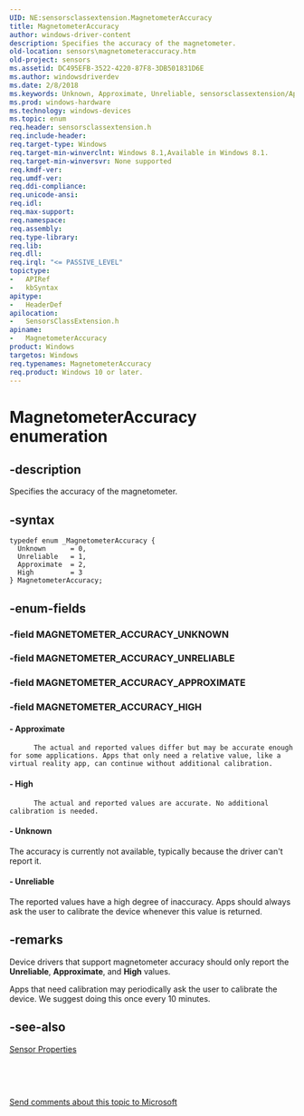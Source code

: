 ```yaml
---
UID: NE:sensorsclassextension.MagnetometerAccuracy
title: MagnetometerAccuracy
author: windows-driver-content
description: Specifies the accuracy of the magnetometer.
old-location: sensors\magnetometeraccuracy.htm
old-project: sensors
ms.assetid: DC495EFB-3522-4220-87F8-3DB501831D6E
ms.author: windowsdriverdev
ms.date: 2/8/2018
ms.keywords: Unknown, Approximate, Unreliable, sensorsclassextension/Approximate, MagnetometerAccuracy enumeration [Sensor Devices], MagnetometerAccuracy, sensorsclassextension/MagnetometerAccuracy, sensorsclassextension/High, High, sensorsclassextension/Unknown, sensorsclassextension/Unreliable, sensors.magnetometeraccuracy
ms.prod: windows-hardware
ms.technology: windows-devices
ms.topic: enum
req.header: sensorsclassextension.h
req.include-header: 
req.target-type: Windows
req.target-min-winverclnt: Windows 8.1,Available in Windows 8.1.
req.target-min-winversvr: None supported
req.kmdf-ver: 
req.umdf-ver: 
req.ddi-compliance: 
req.unicode-ansi: 
req.idl: 
req.max-support: 
req.namespace: 
req.assembly: 
req.type-library: 
req.lib: 
req.dll: 
req.irql: "<= PASSIVE_LEVEL"
topictype:
-	APIRef
-	kbSyntax
apitype:
-	HeaderDef
apilocation:
-	SensorsClassExtension.h
apiname:
-	MagnetometerAccuracy
product: Windows
targetos: Windows
req.typenames: MagnetometerAccuracy
req.product: Windows 10 or later.
---
```


# MagnetometerAccuracy enumeration


## -description


Specifies the accuracy of the magnetometer.


## -syntax


````
typedef enum _MagnetometerAccuracy { 
  Unknown      = 0,
  Unreliable   = 1,
  Approximate  = 2,
  High         = 3
} MagnetometerAccuracy;
````


## -enum-fields




### -field MAGNETOMETER_ACCURACY_UNKNOWN


### -field MAGNETOMETER_ACCURACY_UNRELIABLE


### -field MAGNETOMETER_ACCURACY_APPROXIMATE


### -field MAGNETOMETER_ACCURACY_HIGH




#### - Approximate

          The actual and reported values differ but may be accurate enough for some applications. Apps that only need a relative value, like a virtual reality app, can continue without additional calibration.


#### - High

          The actual and reported values are accurate. No additional calibration is needed.


#### - Unknown

The accuracy is currently not available, typically because the driver can't report it.


#### - Unreliable

The reported values have a high degree of inaccuracy. Apps should always ask the user to calibrate the device whenever this value is returned.


## -remarks



Device drivers that support magnetometer accuracy should only report the <b>Unreliable</b>, <b>Approximate</b>, and <b>High</b> values.

Apps that need calibration may periodically ask the user to calibrate the device. We suggest doing this once every 10 minutes.




## -see-also

<a href="https://msdn.microsoft.com/library/windows/hardware/dn946698">Sensor Properties</a>



 

 

<a href="mailto:wsddocfb@microsoft.com?subject=Documentation%20feedback [sensors\sensors]:%20MagnetometerAccuracy enumeration%20 RELEASE:%20(2/8/2018)&amp;body=%0A%0APRIVACY STATEMENT%0A%0AWe use your feedback to improve the documentation. We don't use your email address for any other purpose, and we'll remove your email address from our system after the issue that you're reporting is fixed. While we're working to fix this issue, we might send you an email message to ask for more info. Later, we might also send you an email message to let you know that we've addressed your feedback.%0A%0AFor more info about Microsoft's privacy policy, see http://privacy.microsoft.com/en-us/default.aspx." title="Send comments about this topic to Microsoft">Send comments about this topic to Microsoft</a>

